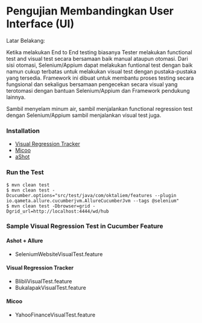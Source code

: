 # Pengujian Membandingkan User Interface (UI)

Latar Belakang:

Ketika melakukan End to End testing biasanya Tester melakukan functional test and visual test secara bersamaan baik manual ataupun otomasi. Dari sisi otomasi, Selenium/Appium dapat melakukan funtional test dengan baik namun cukup terbatas untuk melakukan visual test dengan pustaka-pustaka yang tersedia. Framework ini dibuat untuk membantu proses testing secara fungsional dan sekaligus bersamaan pengecekan secara visual yang terotomasi dengan bantuan Selenium/Appium dan Framework pendukung lainnya.

Sambil menyelam minum air, sambil menjalankan functional regression test dengan Selenium/Appium sambil menjalankan visual test juga.


### Installation
- [Visual Regression Tracker](https://github.com/Visual-Regression-Tracker/Visual-Regression-Tracker)
- [Micoo](https://github.com/Mikuu/Micoo)
- [aShot](https://github.com/pazone/ashot)


### Run the Test
```
$ mvn clean test
$ mvn clean test -Dcucumber.options="src/test/java/com/oktaliem/features --plugin io.qameta.allure.cucumberjvm.AllureCucumberJvm --tags @selenium"
$ mvn clean test -Dbrowser=grid -Dgrid_url=http://localhost:4444/wd/hub

```

### Sample Visual Regression Test in Cucumber Feature

#### Ashot + Allure
- SeleniumWebsiteVisualTest.feature

#### Visual Regression Tracker
- BlibliVisualTest.feature
- BukalapakVisualTest.feature


#### Micoo
- YahooFinanceVisualTest.feature


